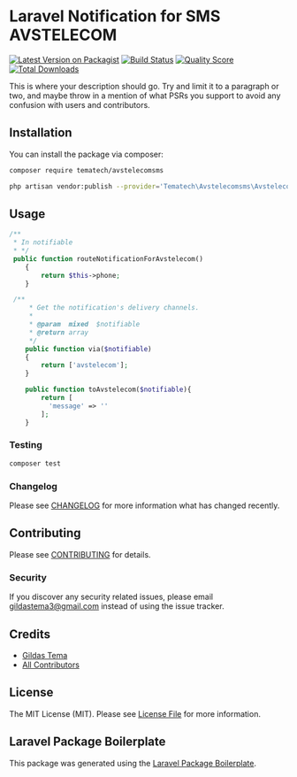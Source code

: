 # Laravel Notification for SMS AVSTELECOM

[![Latest Version on Packagist](https://img.shields.io/packagist/v/tematech/avstelecomsms.svg?style=flat-square)](https://packagist.org/packages/tematech/avstelecomsms)
[![Build Status](https://img.shields.io/travis/tematech/avstelecomsms/master.svg?style=flat-square)](https://travis-ci.org/tematech/avstelecomsms)
[![Quality Score](https://img.shields.io/scrutinizer/g/tematech/avstelecomsms.svg?style=flat-square)](https://scrutinizer-ci.com/g/tematech/avstelecomsms)
[![Total Downloads](https://img.shields.io/packagist/dt/tematech/avstelecomsms.svg?style=flat-square)](https://packagist.org/packages/tematech/avstelecomsms)

This is where your description should go. Try and limit it to a paragraph or two, and maybe throw in a mention of what PSRs you support to avoid any confusion with users and contributors.

## Installation

You can install the package via composer:

```bash
composer require tematech/avstelecomsms

php artisan vendor:publish --provider='Tematech\Avstelecomsms\AvstelecomsmsServiceProvider'
```

## Usage

``` php
/**
 * In notifiable 
 * */
 public function routeNotificationForAvstelecom()
    {
        return $this->phone;
    }

 /**
     * Get the notification's delivery channels.
     *
     * @param  mixed  $notifiable
     * @return array
     */
    public function via($notifiable)
    {
        return ['avstelecom'];
    }

    public function toAvstelecom($notifiable){
        return [
          'message' => ''
        ];
    }
```

### Testing

``` bash
composer test
```

### Changelog

Please see [CHANGELOG](CHANGELOG.md) for more information what has changed recently.

## Contributing

Please see [CONTRIBUTING](CONTRIBUTING.md) for details.

### Security

If you discover any security related issues, please email gildastema3@gmail.com instead of using the issue tracker.

## Credits

- [Gildas Tema](https://github.com/tematech)
- [All Contributors](../../contributors)

## License

The MIT License (MIT). Please see [License File](LICENSE.md) for more information.

## Laravel Package Boilerplate

This package was generated using the [Laravel Package Boilerplate](https://laravelpackageboilerplate.com).
